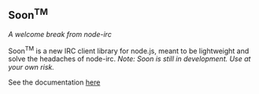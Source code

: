 Soon<sup>TM</sup>
-----------------
*A welcome break from node-irc*

Soon<sup>TM</sup> is a new IRC client library for node.js, meant to be lightweight and solve the headaches of node-irc.
*Note: Soon is still in development. Use at your own risk.*

See the documentation [here](http://whiskers75.co.uk/soontm-doc/)

